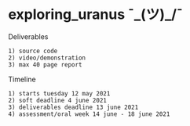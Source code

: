 # exploring_uranus ¯\_(ツ)_/¯

Deliverables

    1) source code
    2) video/demonstration
    3) max 40 page report
    
Timeline
    
    1) starts tuesday 12 may 2021
    2) soft deadline 4 june 2021
    3) deliverables deadline 13 june 2021
    4) assessment/oral week 14 june - 18 june 2021

